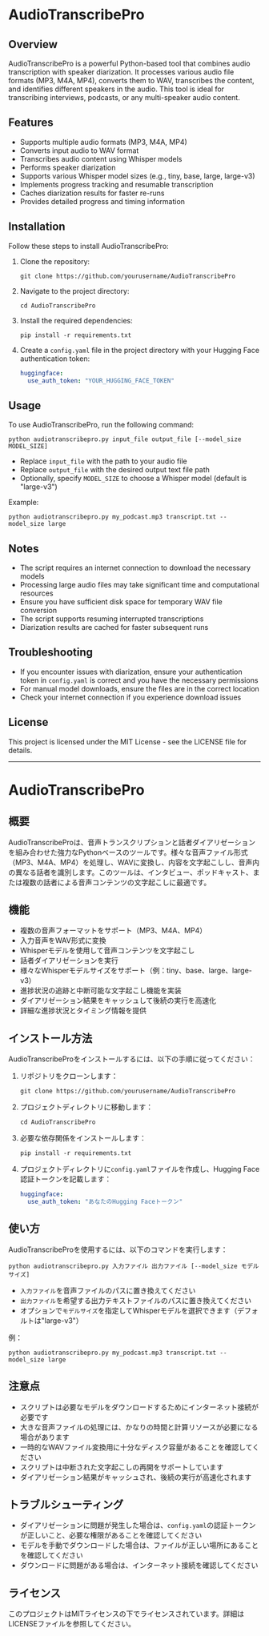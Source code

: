 # AudioTranscribePro

## Overview
AudioTranscribePro is a powerful Python-based tool that combines audio transcription with speaker diarization. It processes various audio file formats (MP3, M4A, MP4), converts them to WAV, transcribes the content, and identifies different speakers in the audio. This tool is ideal for transcribing interviews, podcasts, or any multi-speaker audio content.

## Features
- Supports multiple audio formats (MP3, M4A, MP4)
- Converts input audio to WAV format
- Transcribes audio content using Whisper models
- Performs speaker diarization
- Supports various Whisper model sizes (e.g., tiny, base, large, large-v3)
- Implements progress tracking and resumable transcription
- Caches diarization results for faster re-runs
- Provides detailed progress and timing information

## Installation
Follow these steps to install AudioTranscribePro:

1. Clone the repository:
   ```
   git clone https://github.com/yourusername/AudioTranscribePro
   ```
2. Navigate to the project directory:
   ```
   cd AudioTranscribePro
   ```
3. Install the required dependencies:
   ```
   pip install -r requirements.txt
   ```
4. Create a `config.yaml` file in the project directory with your Hugging Face authentication token:
   ```yaml
   huggingface:
     use_auth_token: "YOUR_HUGGING_FACE_TOKEN"
   ```

## Usage
To use AudioTranscribePro, run the following command:

```
python audiotranscribepro.py input_file output_file [--model_size MODEL_SIZE]
```

- Replace `input_file` with the path to your audio file
- Replace `output_file` with the desired output text file path
- Optionally, specify `MODEL_SIZE` to choose a Whisper model (default is "large-v3")

Example:
```
python audiotranscribepro.py my_podcast.mp3 transcript.txt --model_size large
```

## Notes
- The script requires an internet connection to download the necessary models
- Processing large audio files may take significant time and computational resources
- Ensure you have sufficient disk space for temporary WAV file conversion
- The script supports resuming interrupted transcriptions
- Diarization results are cached for faster subsequent runs

## Troubleshooting
- If you encounter issues with diarization, ensure your authentication token in `config.yaml` is correct and you have the necessary permissions
- For manual model downloads, ensure the files are in the correct location
- Check your internet connection if you experience download issues

## License
This project is licensed under the MIT License - see the LICENSE file for details.

---

# AudioTranscribePro

## 概要
AudioTranscribeProは、音声トランスクリプションと話者ダイアリゼーションを組み合わせた強力なPythonベースのツールです。様々な音声ファイル形式（MP3、M4A、MP4）を処理し、WAVに変換し、内容を文字起こしし、音声内の異なる話者を識別します。このツールは、インタビュー、ポッドキャスト、または複数の話者による音声コンテンツの文字起こしに最適です。

## 機能
- 複数の音声フォーマットをサポート（MP3、M4A、MP4）
- 入力音声をWAV形式に変換
- Whisperモデルを使用して音声コンテンツを文字起こし
- 話者ダイアリゼーションを実行
- 様々なWhisperモデルサイズをサポート（例：tiny、base、large、large-v3）
- 進捗状況の追跡と中断可能な文字起こし機能を実装
- ダイアリゼーション結果をキャッシュして後続の実行を高速化
- 詳細な進捗状況とタイミング情報を提供

## インストール方法
AudioTranscribeProをインストールするには、以下の手順に従ってください：

1. リポジトリをクローンします：
   ```
   git clone https://github.com/yourusername/AudioTranscribePro
   ```
2. プロジェクトディレクトリに移動します：
   ```
   cd AudioTranscribePro
   ```
3. 必要な依存関係をインストールします：
   ```
   pip install -r requirements.txt
   ```
4. プロジェクトディレクトリに`config.yaml`ファイルを作成し、Hugging Face認証トークンを記載します：
   ```yaml
   huggingface:
     use_auth_token: "あなたのHugging Faceトークン"
   ```

## 使い方
AudioTranscribeProを使用するには、以下のコマンドを実行します：

```
python audiotranscribepro.py 入力ファイル 出力ファイル [--model_size モデルサイズ]
```

- `入力ファイル`を音声ファイルのパスに置き換えてください
- `出力ファイル`を希望する出力テキストファイルのパスに置き換えてください
- オプションで`モデルサイズ`を指定してWhisperモデルを選択できます（デフォルトは"large-v3"）

例：
```
python audiotranscribepro.py my_podcast.mp3 transcript.txt --model_size large
```

## 注意点
- スクリプトは必要なモデルをダウンロードするためにインターネット接続が必要です
- 大きな音声ファイルの処理には、かなりの時間と計算リソースが必要になる場合があります
- 一時的なWAVファイル変換用に十分なディスク容量があることを確認してください
- スクリプトは中断された文字起こしの再開をサポートしています
- ダイアリゼーション結果がキャッシュされ、後続の実行が高速化されます

## トラブルシューティング
- ダイアリゼーションに問題が発生した場合は、`config.yaml`の認証トークンが正しいこと、必要な権限があることを確認してください
- モデルを手動でダウンロードした場合は、ファイルが正しい場所にあることを確認してください
- ダウンロードに問題がある場合は、インターネット接続を確認してください

## ライセンス
このプロジェクトはMITライセンスの下でライセンスされています。詳細はLICENSEファイルを参照してください。
